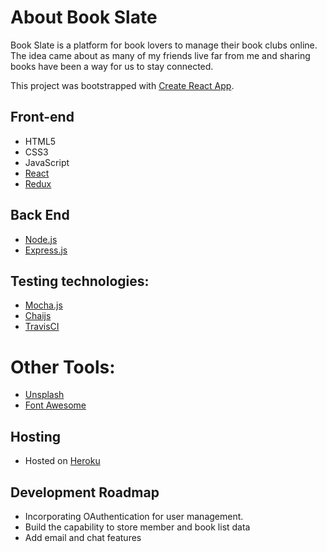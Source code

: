 # About Book Slate

Book Slate is a platform for book lovers to manage their book clubs online.  The idea came about
as many of my friends live far from me and sharing books have been a way for us to stay connected.

This project was bootstrapped with [Create React App](https://github.com/facebookincubator/create-react-app).

## Front-end
  * HTML5 
  * CSS3
  * JavaScript
  * [React](https://facebook.github.io/react/)
  * [Redux](http://redux.js.org/)

## Back End 
  * [Node.js](https://nodejs.org/en/)
  * [Express.js](https://expressjs.com/)

## Testing technologies:
  * [Mocha.js](https://mochajs.org/)
  * [Chaijs](http://chaijs.com/)
  * [TravisCI](https://travis-ci.org/)

# Other Tools:
  * [Unsplash](https://unsplash.com/)
  * [Font Awesome](http://fontawesome.io/)

## Hosting
  * Hosted on [Heroku](https://heroku.com/)

## Development Roadmap
  * Incorporating OAuthentication for user management.
  * Build the capability to store member and book list data
  * Add email and chat features